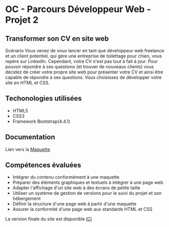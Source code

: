 # OC - Parcours Développeur Web - Projet 2

## Transformer son CV en site web

Scénario
Vous venez de vous lancer en tant que développeur web freelance et un client potentiel, qui gère une entreprise de toilettage pour chien, vous repère sur LinkedIn. Cependant, votre CV n'est pas tout à fait à jour. Pour pouvoir répondre à ses questions (et trouver de nouveaux clients) vous décidez de créer votre propre site web pour présenter votre CV et ainsi être capable de répondre à ses questions. Vous choisissez de développer votre site en HTML et CSS.

## Techonologies utilisées

* HTML5
* CSS3
* Framework Bootstrap(4.4.1)

## Documentation 

Lien vers la [Maquette](https://github.com/MrGyo/p2/blob/master/maquette/maquette_p2.png)

## Compétences évaluées

* Intégrer du contenu conformément à une maquette
* Préparer des éléments graphiques et textuels à intégrer à une page web
* Adapter l'affichage d'un site web à des écrans de petite taille
* Utiliser un système de gestion de versions pour le suivi du projet et son hébergement
* Définir la structure d'une page web à partir d'une maquette
* Assurer la conformité d'une page web aux standards HTML et CSS

La version finale du site est disponible [ICI](https://mrgyo.github.io/p2/)
